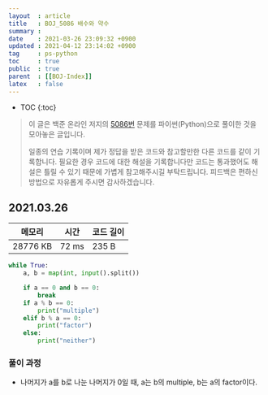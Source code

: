```yaml
---
layout  : article
title   : BOJ_5086 배수와 약수
summary : 
date    : 2021-03-26 23:09:32 +0900
updated : 2021-04-12 23:14:02 +0900
tag     : ps-python
toc     : true
public  : true
parent  : [[BOJ-Index]]
latex   : false
---
```

* TOC
{:toc}

>이 글은 백준 온라인 저지의 [5086번](https://www.acmicpc.net/problem/5086) 문제를 파이썬(Python)으로 풀이한 것을 모아놓은 글입니다.
>
> 일종의 연습 기록이며 제가 정답을 받은 코드와 참고할만한 다른 코드를 같이 기록합니다. 필요한 경우 코드에 대한 해설을 기록합니다만 코드는 통과했어도 해설은 틀릴 수 있기 때문에 가볍게 참고해주시길 부탁드립니다. 피드백은 편하신 방법으로 자유롭게 주시면 감사하겠습니다.

## 2021.03.26

| 메모리    | 시간  | 코드 길이 |
| --------- | ----- | --------- |
| 28776 KB  | 72 ms | 235 B     |

```python
while True:
    a, b = map(int, input().split())

    if a == 0 and b == 0:
        break
    if a % b == 0:
        print("multiple")
    elif b % a == 0:
        print("factor")
    else:
        print("neither")
```

### 풀이 과정

* 나머지가 a를 b로 나눈 나머지가 0일 때, a는 b의 multiple, b는 a의 factor이다.
